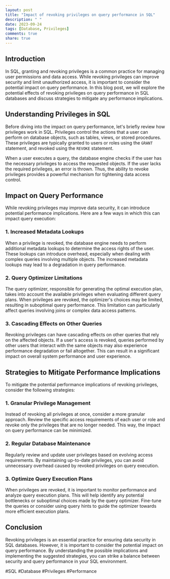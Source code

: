 ```yaml
---
layout: post
title: "Impact of revoking privileges on query performance in SQL"
description: " "
date: 2023-09-24
tags: [Database, Privileges]
comments: true
share: true
---
```


## Introduction

In SQL, granting and revoking privileges is a common practice for managing user permissions and data access. While revoking privileges can improve security and limit unauthorized access, it is important to consider the potential impact on query performance. In this blog post, we will explore the potential effects of revoking privileges on query performance in SQL databases and discuss strategies to mitigate any performance implications.

## Understanding Privileges in SQL

Before diving into the impact on query performance, let's briefly review how privileges work in SQL. Privileges control the actions that a user can perform on database objects, such as tables, views, or stored procedures. These privileges are typically granted to users or roles using the `GRANT` statement, and revoked using the `REVOKE` statement.

When a user executes a query, the database engine checks if the user has the necessary privileges to access the requested objects. If the user lacks the required privileges, an error is thrown. Thus, the ability to revoke privileges provides a powerful mechanism for tightening data access control.

## Impact on Query Performance

While revoking privileges may improve data security, it can introduce potential performance implications. Here are a few ways in which this can impact query execution:

### 1. Increased Metadata Lookups

When a privilege is revoked, the database engine needs to perform additional metadata lookups to determine the access rights of the user. These lookups can introduce overhead, especially when dealing with complex queries involving multiple objects. The increased metadata lookups may lead to a degradation in query performance.

### 2. Query Optimizer Limitations

The query optimizer, responsible for generating the optimal execution plan, takes into account the available privileges when evaluating different query plans. When privileges are revoked, the optimizer's choices may be limited, resulting in suboptimal query performance. This limitation can particularly affect queries involving joins or complex data access patterns.

### 3. Cascading Effects on Other Queries

Revoking privileges can have cascading effects on other queries that rely on the affected objects. If a user's access is revoked, queries performed by other users that interact with the same objects may also experience performance degradation or fail altogether. This can result in a significant impact on overall system performance and user experience.

## Strategies to Mitigate Performance Implications

To mitigate the potential performance implications of revoking privileges, consider the following strategies:

### 1. Granular Privilege Management

Instead of revoking all privileges at once, consider a more granular approach. Review the specific access requirements of each user or role and revoke only the privileges that are no longer needed. This way, the impact on query performance can be minimized.

### 2. Regular Database Maintenance

Regularly review and update user privileges based on evolving access requirements. By maintaining up-to-date privileges, you can avoid unnecessary overhead caused by revoked privileges on query execution.

### 3. Optimize Query Execution Plans

When privileges are revoked, it is important to monitor performance and analyze query execution plans. This will help identify any potential bottlenecks or suboptimal choices made by the query optimizer. Fine-tune the queries or consider using query hints to guide the optimizer towards more efficient execution plans.

## Conclusion

Revoking privileges is an essential practice for ensuring data security in SQL databases. However, it is important to consider the potential impact on query performance. By understanding the possible implications and implementing the suggested strategies, you can strike a balance between security and query performance in your SQL environment.

#SQL #Database #Privileges #Performance